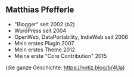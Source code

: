 ## Matthias Pfefferle

* "Blogger" seit 2002 (b2)
* WordPress seit 2004
* OpenWeb, DataPortability, IndieWeb seit 2006
* Mein erstes Plugin 2007
* Mein erstes Theme 2012
* Meine erste "Core Contribution" 2015

(die ganze Geschichte: https://notiz.blog/b/4Ua)
